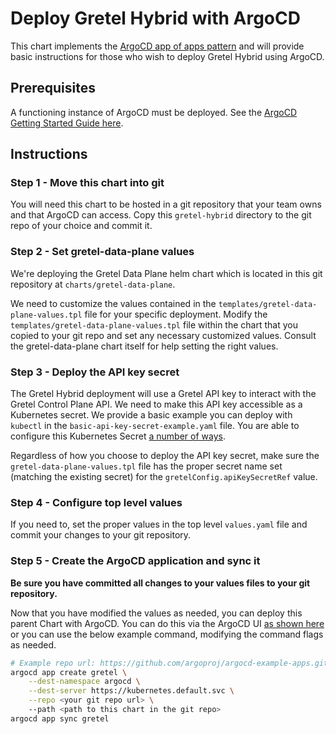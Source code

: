 # Deploy Gretel Hybrid with ArgoCD

This chart implements the [ArgoCD app of apps pattern](https://argo-cd.readthedocs.io/en/stable/operator-manual/cluster-bootstrapping/#app-of-apps-pattern) and will provide basic instructions for those who wish to deploy Gretel Hybrid using ArgoCD.

## Prerequisites

A functioning instance of ArgoCD must be deployed. See the [ArgoCD Getting Started Guide here](https://argo-cd.readthedocs.io/en/stable/getting_started/).

## Instructions

### Step 1 - Move this chart into git

You will need this chart to be hosted in a git repository that your team owns and that ArgoCD can access. Copy this `gretel-hybrid` directory to the git repo of your choice and commit it.

### Step 2 - Set gretel-data-plane values

We're deploying the Gretel Data Plane helm chart which is located in this git repository at `charts/gretel-data-plane`.

We need to customize the values contained in the `templates/gretel-data-plane-values.tpl` file for your specific deployment. Modify the `templates/gretel-data-plane-values.tpl` file within the chart that you copied to your git repo and set any necessary customized values. Consult the gretel-data-plane chart itself for help setting the right values.

### Step 3 - Deploy the API key secret

The Gretel Hybrid deployment will use a Gretel API key to interact with the Gretel Control Plane API. We need to make this API key accessible as a Kubernetes secret. We provide a basic example you can deploy with `kubectl` in the `basic-api-key-secret-example.yaml` file. You are able to configure this Kubernetes Secret [a number of ways](https://argo-cd.readthedocs.io/en/stable/operator-manual/secret-management/).

Regardless of how you choose to deploy the API key secret, make sure the `gretel-data-plane-values.tpl` file has the proper secret name set (matching the existing secret) for the `gretelConfig.apiKeySecretRef` value.

### Step 4 - Configure top level values

If you need to, set the proper values in the top level `values.yaml` file and commit your changes to your git repository.

### Step 5 - Create the ArgoCD application and sync it

**Be sure you have committed all changes to your values files to your git repository.**

Now that you have modified the values as needed, you can deploy this parent Chart with ArgoCD. You can do this via the ArgoCD UI [as shown here](https://argo-cd.readthedocs.io/en/stable/operator-manual/cluster-bootstrapping/#app-of-apps-pattern) or you can use the below example command, modifying the command flags as needed.

```sh
# Example repo url: https://github.com/argoproj/argocd-example-apps.git
argocd app create gretel \
    --dest-namespace argocd \
    --dest-server https://kubernetes.default.svc \
    --repo <your git repo url> \ 
    --path <path to this chart in the git repo>  
argocd app sync gretel  
```
